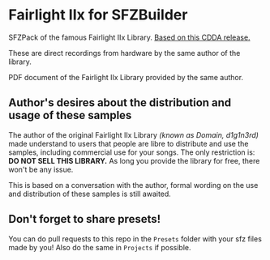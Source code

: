 # Fairlight IIx for SFZBuilder
SFZPack of the famous Fairlight IIx Library. [Based on this CDDA release.](http://www.pro-rec.com/samplecds.html)

These are direct recordings from hardware by the same author of the library.

PDF document of the Fairlight IIx Library provided by the same author.

## Author's desires about the distribution and usage of these samples

The author of the original Fairlight IIx Library _(known as Domain, d1g1n3rd)_ made understand to users that people are libre to distribute and use the samples, including commercial use for your songs. The only restriction is: <b>DO NOT SELL THIS LIBRARY.</b> As long you provide the library for free, there won't be any issue.

This is based on a conversation with the author, formal wording on the use and distribution of these samples is still awaited.

## Don't forget to share presets!
You can do pull requests to this repo in the `Presets` folder with your sfz files made by you! Also do the same in `Projects` if possible.
